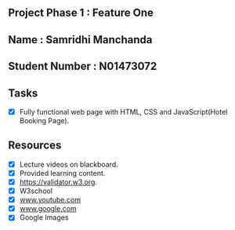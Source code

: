 ## Project Phase 1 : Feature One
## Name : Samridhi Manchanda
## Student Number : N01473072

## Tasks
- [x] Fully functional web page with HTML, CSS and JavaScript(Hotel Booking Page).

## Resources
- [x] Lecture videos on blackboard.
- [x] Provided learning content.
- [x] https://validator.w3.org.
- [x] W3school
- [x] www.youtube.com
- [x] www.google.com
- [x] Google Images
